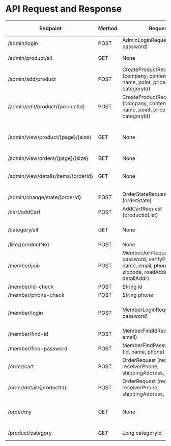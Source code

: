 # API Request and Response

| Endpoint                                | Method | Request                                                                                     | Response                                                                                      | Requires Session |
|-----------------------------------------|--------|---------------------------------------------------------------------------------------------|-----------------------------------------------------------------------------------------------|------------------|
| /admin/login                            | POST   | AdminLoginRequest (id, password)                                                            | Header: X-Auth-Token (session ID)                                                             | No               |
| /admin/product/all                      | GET    | None                                                                                        | Header: X-Auth-Token (session ID)                                                             | Yes              |
| /admin/add/product                      | POST   | CreateProductRequest (company, content, image, name, point, price, qty, spec, categoryId)   | CreateProductResponse (productNo)                                                             | Yes              |
| /admin/edit/product/{productId}         | POST   | CreateProductRequest (company, content, image, name, point, price, qty, spec, categoryId)   | None                                                                                          | Yes              |
| /admin/view/product/{page}/{size}       | GET    | None                                                                                        | List<DetailProductResponse (productId, name, company, image, qty, price, spec, content, point, pinputDate, category)> | Yes              |
| /admin/view/orders/{page}/{size}        | GET    | None                                                                                        | List<DetailOrderResponse>                                                                     | Yes              |
| /admin/view/details/items/{orderId}     | GET    | None                                                                                        | OrderResponse (orderId, orderState, totalAmount, receiverName, receiverPhone, items)          | Yes              |
| /admin/change/state/{orderId}           | POST   | OrderStateRequest (orderState)                                                              | None                                                                                          | Yes              |
| /cart/addCart                           | POST   | AddCartRequest (productIdList)                                                              | None                                                                                          | Yes              |
| /category/all                           | GET    | None                                                                                        | List<CategoryResponse (categoryId, categoryName)>                                             | No               |
| /like/{productNo}                       | POST   | None                                                                                        | LikeResponse (likeStatus)                                                                     | Yes              |
| /member/join                            | POST   | MemberJoinRequest (id, password, verifyPassword, name, email, phone, age, zipcode, roadAddr, jibunAddr, detailAddr) | None                                                                                          | No               |
| /member/id-check                        | POST   | String id                                                                                   | Boolean                                                                                       | No               |
| /member/phone-check                     | POST   | String phone                                                                                | Boolean                                                                                       | No               |
| /member/login                           | POST   | MemberLoginRequest (id, password)                                                           | LoginResponse (memberNo, memberId, name, point) with Header: X-Auth-Token (session ID)        | No               |
| /member/find-id                         | POST   | MemberFindIdRequest (name, email)                                                           | String id                                                                                     | No               |
| /member/find-password                   | POST   | MemberFindPasswordRequest (id, name, phone)                                                 | String password                                                                               | No               |
| /order/cart                             | POST   | OrderRequest (receiverName, receiverPhone, shippingAddress, qty)                            | OrderSimpleResponse (orderNumber)                                                             | Yes              |
| /order/detail/{productId}               | POST   | OrderRequest (receiverName, receiverPhone, shippingAddress, qty)                            | OrderSimpleResponse (orderNumber)                                                             | Yes              |
| /order/my                               | GET    | None                                                                                        | List<OrderResponse (orderId, orderState, totalAmount, receiverName, receiverPhone, items)>    | Yes              |
| /product/category                       | GET    | Long categoryId                                                                             | List<ProductSimpleResponse (productId, name)>                                                 | No               |


